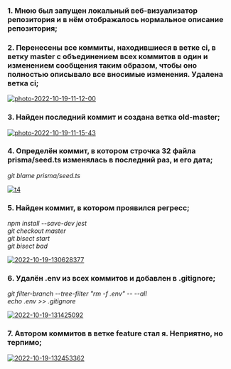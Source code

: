 ### 1. Мною был запущен локальный веб-визуализатор репозитория и в нём отображалось нормальное описание репозитория; ###

### 2. Перенесены все коммиты, находившиеся в ветке ci, в ветку master с объединением всех коммитов в один и изменением сообщения таким образом, чтобы оно полностью описывало все вносимые изменения. Удалена ветка ci; ###

<a href="https://ibb.co/HD7W69x"><img src="https://i.ibb.co/XZXh1G3/photo-2022-10-19-11-12-00.jpg" alt="photo-2022-10-19-11-12-00" border="0"></a>

### 3. Найден последний коммит и создана ветка old-master; ###

<a href="https://ibb.co/jRvDGTS"><img src="https://i.ibb.co/WtWfF6L/photo-2022-10-19-11-15-43.jpg" alt="photo-2022-10-19-11-15-43" border="0"></a>

### 4. Определён коммит, в котором строчка 32 файла prisma/seed.ts изменялась в последний раз, и его дата; ###

*git blame prisma/seed.ts*

<a href="https://ibb.co/KFnZSbd"><img src="https://i.ibb.co/t8RfFQg/t4.jpg" alt="t4" border="0"></a>

### 5. Найден коммит, в котором проявился регресс; ###

*npm install --save-dev jest* <br />
*git checkout master* <br />
*git bisect start* <br />
*git bisect bad* <br />

<a href="https://imgbb.com/"><img src="https://i.ibb.co/Jshb8Yc/2022-10-19-130628377.png" alt="2022-10-19-130628377" border="0"></a>

### 6. Удалён .env из всех коммитов и добавлен в .gitignore; ###

*git filter-branch --tree-filter "rm -f .env" -- --all* <br />
*echo .env >> .gitignore* <br />

<a href="https://ibb.co/VMdVT9v"><img src="https://i.ibb.co/TPZct2H/2022-10-19-131425092.png" alt="2022-10-19-131425092" border="0"></a>

### 7. Автором коммитов в ветке feature стал я. Неприятно, но терпимо; ###

<a href="https://ibb.co/KzzZJS6"><img src="https://i.ibb.co/vvv5SR1/2022-10-19-132453362.png" alt="2022-10-19-132453362" border="0"></a>